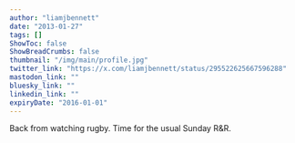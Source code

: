 ```yaml
---
author: "liamjbennett"
date: "2013-01-27"
tags: []
ShowToc: false
ShowBreadCrumbs: false
thumbnail: "/img/main/profile.jpg"
twitter_link: "https://x.com/liamjbennett/status/295522625667596288"
mastodon_link: ""
bluesky_link: ""
linkedin_link: ""
expiryDate: "2016-01-01"
---
```


Back from watching rugby. Time for the usual Sunday R&amp;R.

